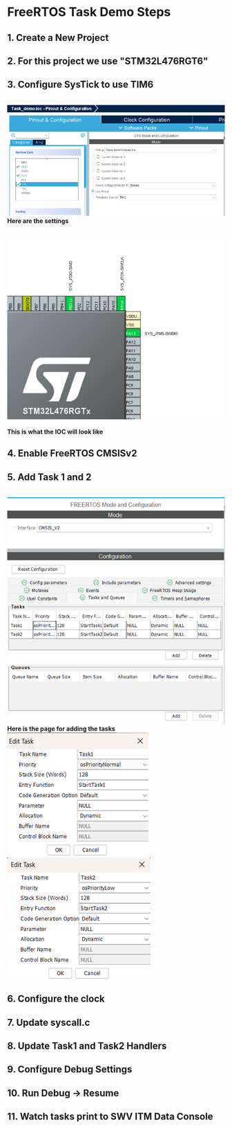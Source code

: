 # FreeRTOS Task Demo Steps 
## 1. Create a New Project 
## 2. For this project we use "STM32L476RGT6"
## 3. Configure SysTick to use TIM6    
<br> ![SYSTEM_CONFIG](docs/SYS_Config_Task_Demo.png) <br><b> Here are the settings </b><br><br><b><br> ![IOC_View](docs/IOC_Config_View.png) <br><br>This is what the IOC will look like </b><br>
## 4. Enable FreeRTOS CMSISv2
## 5. Add Task 1 and 2 
<br> ![TASK_VIEW](docs/RTOS_Task_Config_View.png) <b><br> Here is the page for adding the tasks <br></b>![TASK1_VIEW](docs/Task1_Config.png) <br> ![TASK_VIEW](docs/Task2_Config.png)
## 6. Configure the clock
## 7. Update syscall.c
## 8. Update Task1 and Task2 Handlers
## 9. Configure Debug Settings
## 10. Run Debug -> Resume
## 11. Watch tasks print to SWV ITM Data Console
